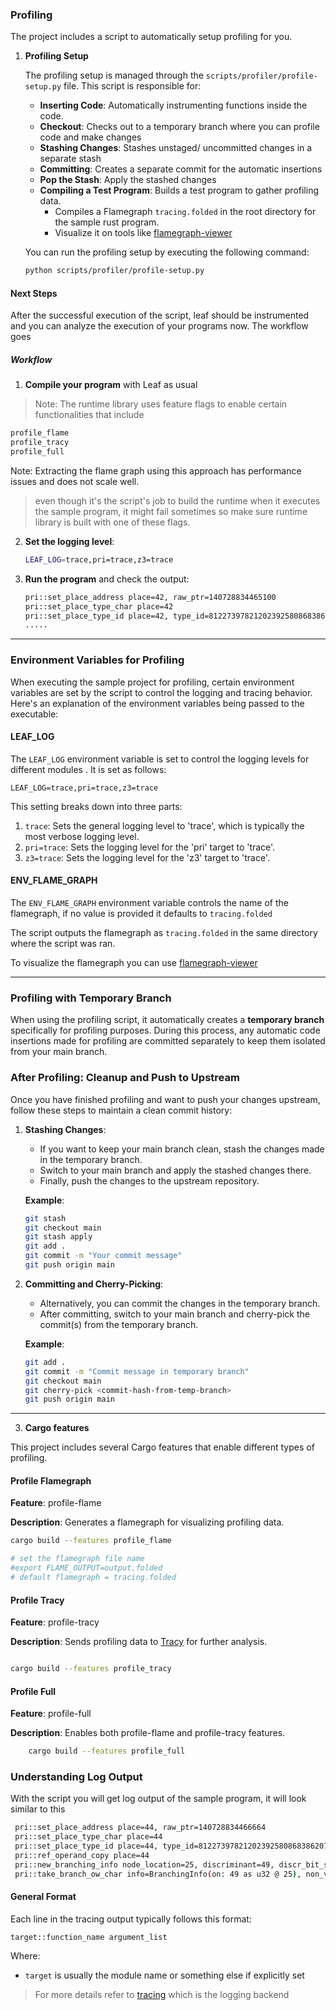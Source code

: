 ### Profiling
The project includes a script to automatically setup profiling for you.

1. **Profiling Setup**

   The profiling setup is managed through the `scripts/profiler/profile-setup.py` file. This script is responsible for:

   - **Inserting Code**: Automatically instrumenting functions inside the code.
   - **Checkout**: Checks out to a temporary branch where you can profile code and make changes
   - **Stashing Changes**: Stashes unstaged/ uncommitted changes in a separate stash
   - **Committing**: Creates a separate commit for the automatic insertions 
   - **Pop the Stash**: Apply the stashed changes
   - **Compiling a Test Program**: Builds a test program to gather profiling data.
     - Compiles a Flamegraph `tracing.folded` in the root directory for the sample rust program. 
     - Visualize it on tools like [flamegraph-viewer](https://flamegraph.com/)

   You can run the profiling setup by executing the following command:

   ```bash
   python scripts/profiler/profile-setup.py
   ```

#### Next Steps

After the successful execution of the script, leaf should be instrumented and you can analyze the execution of your programs now.
The workflow goes

##### Workflow

1. **Compile your program** with Leaf as usual

> Note: The runtime library uses feature flags to enable certain functionalities that include 

``` bash
profile_flame 
profile_tracy 
profile_full 
```

Note: Extracting the flame graph using this approach has performance issues and does not scale well.

> even though it's the script's job to build the runtime when it executes the sample program, it might fail sometimes so make sure runtime library is built with one of these flags. 

2. **Set the logging level**:
    ```bash
    LEAF_LOG=trace,pri=trace,z3=trace
    ```

3. **Run the program** and check the output:

    ```bash
    pri::set_place_address place=42, raw_ptr=140728834465100
    pri::set_place_type_char place=42
    pri::set_place_type_id place=42, type_id=81227397821202392580868386207259837707
    .....

    ```

---

### Environment Variables for Profiling

When executing the sample project for profiling, certain environment variables are set by the script to control the logging and tracing behavior. Here's an explanation of the environment variables being passed to the executable:

#### LEAF_LOG

The `LEAF_LOG` environment variable is set to control the logging levels for different modules . It is set as follows:

```
LEAF_LOG=trace,pri=trace,z3=trace
```

This setting breaks down into three parts:

1. `trace`: Sets the general logging level to 'trace', which is typically the most verbose logging level.
2. `pri=trace`: Sets the logging level for the 'pri' target to 'trace'.
3. `z3=trace`: Sets the logging level for the 'z3' target to 'trace'.


#### ENV_FLAME_GRAPH

The `ENV_FLAME_GRAPH` environment variable controls the name of the flamegraph, if no value is provided it defaults to `tracing.folded`

The script outputs the flamegraph as `tracing.folded` in the same directory where the script was ran.

To visualize the flamegraph you can use [flamegraph-viewer](https://flamegraph.com/)

---

### Profiling with Temporary Branch

When using the profiling script, it automatically creates a **temporary branch** specifically for profiling purposes. During this process, any automatic code insertions made for profiling are committed separately to keep them isolated from your main branch.

### **After Profiling: Cleanup and Push to Upstream**

Once you have finished profiling and want to push your changes upstream, follow these steps to maintain a clean commit history:

1. **Stashing Changes**:
   - If you want to keep your main branch clean, stash the changes made in the temporary branch.
   - Switch to your main branch and apply the stashed changes there.
   - Finally, push the changes to the upstream repository.

   **Example**:
   ```bash
   git stash
   git checkout main
   git stash apply
   git add .
   git commit -m "Your commit message"
   git push origin main
   ```

2. **Committing and Cherry-Picking**:
   - Alternatively, you can commit the changes in the temporary branch.
   - After committing, switch to your main branch and cherry-pick the commit(s) from the temporary branch.

   **Example**:
   ```bash
   git add .
   git commit -m "Commit message in temporary branch"
   git checkout main
   git cherry-pick <commit-hash-from-temp-branch>
   git push origin main
   ```
---

3. **Cargo features**

 This project includes several Cargo features that enable different types of profiling. 

#### Profile Flamegraph

**Feature**: profile-flame

**Description**: Generates a flamegraph for visualizing profiling data.

``` sh
cargo build --features profile_flame

# set the flamegraph file name
#export FLAME_OUTPUT=output.folded
# default flamegraph = tracing.folded

```
#### Profile Tracy

  **Feature**: profile-tracy

  **Description**: Sends profiling data to [Tracy](https://github.com/wolfpld/tracy) for further analysis.

``` sh

cargo build --features profile_tracy

```

#### Profile Full

  **Feature**: profile-full

  **Description**: Enables both profile-flame and profile-tracy features.

``` sh
    cargo build --features profile_full

```

### Understanding Log Output

With the script you will get log output of the sample program, it will look similar to this

```bash
 pri::set_place_address place=44, raw_ptr=140728834466664
 pri::set_place_type_char place=44
 pri::set_place_type_id place=44, type_id=81227397821202392580868386207259837707
 pri::ref_operand_copy place=44
 pri::new_branching_info node_location=25, discriminant=49, discr_bit_size=32, discr_is_signed=false
 pri::take_branch_ow_char info=BranchingInfo(on: 49 as u32 @ 25), non_values=['a']
```

#### General Format

Each line in the tracing output typically follows this format:

```
target::function_name argument_list
```

Where:
- `target` is usually the module name or something else if explicitly set 

> For more details refer to [tracing](https://docs.rs/tracing/latest/tracing/) which is the logging backend 
